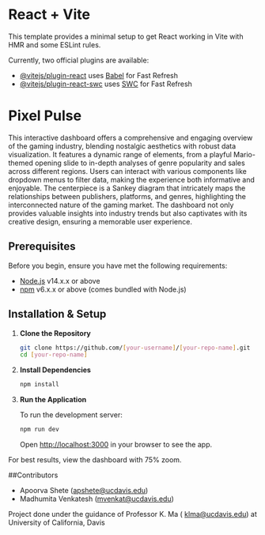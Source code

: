 # React + Vite

This template provides a minimal setup to get React working in Vite with HMR and some ESLint rules.

Currently, two official plugins are available:

- [@vitejs/plugin-react](https://github.com/vitejs/vite-plugin-react/blob/main/packages/plugin-react/README.md) uses [Babel](https://babeljs.io/) for Fast Refresh
- [@vitejs/plugin-react-swc](https://github.com/vitejs/vite-plugin-react-swc) uses [SWC](https://swc.rs/) for Fast Refresh

# Pixel Pulse

This interactive dashboard offers a comprehensive and engaging overview of the gaming industry, blending nostalgic aesthetics with robust data visualization. It features a dynamic range of elements, from a playful Mario-themed opening slide to in-depth analyses of genre popularity and sales across different regions. Users can interact with various components like dropdown menus to filter data, making the experience both informative and enjoyable. The centerpiece is a Sankey diagram that intricately maps the relationships between publishers, platforms, and genres, highlighting the interconnected nature of the gaming market. The dashboard not only provides valuable insights into industry trends but also captivates with its creative design, ensuring a memorable user experience.

## Prerequisites

Before you begin, ensure you have met the following requirements:

- [Node.js](https://nodejs.org/) v14.x.x or above
- [npm](https://www.npmjs.com/) v6.x.x or above (comes bundled with Node.js)

## Installation & Setup

1. **Clone the Repository**

   ```bash
   git clone https://github.com/[your-username]/[your-repo-name].git
   cd [your-repo-name]
   ```
2. **Install Dependencies**

   ```bash
   npm install
   ```

3. **Run the Application**

   To run the development server:

   ```bash
   npm run dev
   ```

   Open [http://localhost:3000](http://localhost:3000) in your browser to see the app.

For best results, view the dashboard with 75% zoom. 

##Contributors
- Apoorva Shete (apshete@ucdavis.edu)
- Madhumita Venkatesh (mvenkat@ucdavis.edu)

Project done under the guidance of Professor K. Ma ( klma@ucdavis.edu) at University of California, Davis
